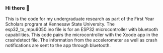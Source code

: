 ### Hi there 👋

This is the code for my undergraduate research as part of the First Year Scholars program at Kennesaw State University. The esp32_to_mpu6050.ino file is for an ESP32 microcontroller with bluetooth capabilities. This code pairs the microcontroller with the Xcode app in the crashdetect file. The information from the accelerometer as well as crash notifications are sent to the app through bluetooth. 
